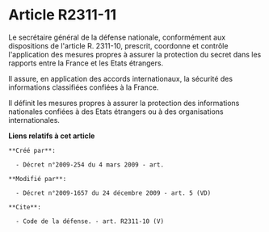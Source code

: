 # Article R2311-11

Le secrétaire général de la défense nationale, conformément aux dispositions de l'article R. 2311-10, prescrit, coordonne et
contrôle l'application des mesures propres à assurer la protection du secret dans les rapports entre la France et les Etats
étrangers. 

Il assure, en application des accords internationaux, la sécurité des informations classifiées confiées à la France. 

Il définit les mesures propres à assurer la protection des informations nationales confiées à des Etats étrangers ou à des
organisations internationales.

**Liens relatifs à cet article**

	**Créé par**:

	  - Décret n°2009-254 du 4 mars 2009 - art.

	**Modifié par**:

	  - Décret n°2009-1657 du 24 décembre 2009 - art. 5 (VD)

	**Cite**:

	  - Code de la défense. - art. R2311-10 (V)
